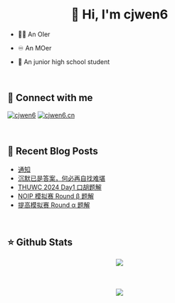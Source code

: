 # <div align="center">👋 Hi, I'm cjwen6</div>

- 🧑‍💻 An OIer

- ♾ An MOer

- 🏫 An junior high school student

<br/>

## 🤙 Connect with me

[![cjwen6](https://img.shields.io/badge/github-%2324292e.svg?&style=for-the-badge&logo=github&logoColor=white)](https://github.com/cjwen6)
[![cjwen6.cn](https://img.shields.io/badge/My%20Blog-cjwen6.cn-orange)](https://cjwen6.cn)

<br/>

## 📜 Recent Blog Posts

<!-- BLOG-POST-LIST:START -->
- [通知](https://cjwen6.cn/post/O9fzeBWR4/)
- [沉默已是答案，何必再自找难堪](https://cjwen6.cn/post/zy47kl540/)
- [THUWC 2024 Day1 口胡题解](https://cjwen6.cn/post/xDJW8pW6A/)
- [NOIP 模拟赛 Round β 题解](https://cjwen6.cn/post/KvwvgoTYV/)
- [提高模拟赛 Round α 题解](https://cjwen6.cn/post/EXp7Wt6GT/)
<!-- BLOG-POST-LIST:END -->

<br/>

## ⭐️ Github Stats

<div align="center"><img src="https://github-readme-stats.vercel.app/api?username=cjwen6&show_icons=true&count_private=true&hide_border=true" align="center" /></div>

<br/>

<br/>

<br/>

<div align="center">
<img src="https://komarev.com/ghpvc/?username=cjwen6&&style=flat-square" align="center" />
</div>
